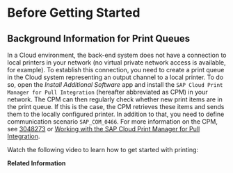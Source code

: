 <!-- loio3e3ea05baa204284a3774856831a6465 -->

# Before Getting Started



<a name="loio3e3ea05baa204284a3774856831a6465__section_pnl_5f5_llb"/>

## Background Information for Print Queues

In a Cloud environment, the back-end system does not have a connection to local printers in your network \(no virtual private network access is available, for example\). To establish this connection, you need to create a print queue in the Cloud system representing an output channel to a local printer. To do so, open the *Install Additional Software* app and install the `SAP Cloud Print Manager for Pull Integration` \(hereafter abbreviated as CPM\) in your network. The CPM can then regularly check whether new print items are in the print queue. If this is the case, the CPM retrieves these items and sends them to the locally configured printer. In addition to that, you need to define communication scenario `SAP_COM_0466`. For more information on the CPM, see [3048273](https://me.sap.com/notes/3048273) or [Working with the SAP Cloud Print Manager for Pull Integration](working-with-the-sap-cloud-print-manager-for-pull-integration-964486f.md).

Watch the following video to learn how to get started with printing: 

**Related Information**  


 <?sap-ot O2O class="- topic/link " href="d07a4297e776446e898f2b27532f63c6.xml" text="" desc="" xtrc="link:1" xtrf="file:/home/builder/src/dita-all/jjq1673438782153/loio2080d0faf9d84ce6aa14caa4caa32935_en-US/src/content/localization/en-us/3e3ea05baa204284a3774856831a6465.xml" output-class="" outputTopicFile="file:/home/builder/tp.net.sf.dita-ot/2.3/plugins/com.elovirta.dita.markdown_1.3.0/xsl/dita2markdownImpl.xsl" ?> 

